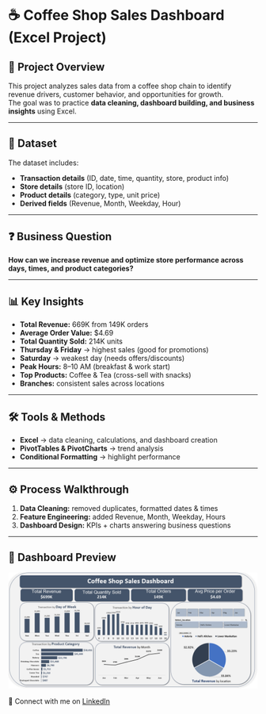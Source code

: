 # ☕ Coffee Shop Sales Dashboard (Excel Project)

## 📌 Project Overview
This project analyzes sales data from a coffee shop chain to identify revenue drivers, customer behavior, and opportunities for growth.  
The goal was to practice **data cleaning, dashboard building, and business insights** using Excel.

---

## 📂 Dataset
The dataset includes:
- **Transaction details** (ID, date, time, quantity, store, product info)
- **Store details** (store ID, location)
- **Product details** (category, type, unit price)
- **Derived fields** (Revenue, Month, Weekday, Hour)

---

## ❓ Business Question
**How can we increase revenue and optimize store performance across days, times, and product categories?**

---

## 📊 Key Insights
- **Total Revenue:** 669K from 149K orders  
- **Average Order Value:** $4.69  
- **Total Quantity Sold:** 214K units  
- **Thursday & Friday** → highest sales (good for promotions)  
- **Saturday** → weakest day (needs offers/discounts)  
- **Peak Hours:** 8–10 AM (breakfast & work start)  
- **Top Products:** Coffee & Tea (cross-sell with snacks)  
- **Branches:** consistent sales across locations  

---

## 🛠️ Tools & Methods
- **Excel** → data cleaning, calculations, and dashboard creation  
- **PivotTables & PivotCharts** → trend analysis  
- **Conditional Formatting** → highlight performance  

---

## ⚙️ Process Walkthrough
1. **Data Cleaning:** removed duplicates, formatted dates & times  
2. **Feature Engineering:** added Revenue, Month, Weekday, Hours  
3. **Dashboard Design:** KPIs + charts answering business questions  

---

## 📸 Dashboard Preview
![Dashboard Screenshot](dashboard.png)  

🔗 Connect with me on [LinkedIn](www.linkedin.com/in/naderemam)  
